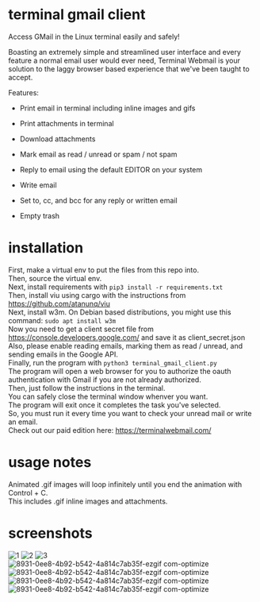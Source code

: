 # terminal gmail client

Access GMail in the Linux terminal easily and safely!

Boasting an extremely simple and streamlined user interface and every feature a normal email user would ever need, Terminal Webmail is your solution to the laggy browser based experience that we've been taught to accept.

Features:

- Print email in terminal including inline images and gifs

- Print attachments in terminal

- Download attachments

- Mark email as read / unread or spam / not spam

- Reply to email using the default EDITOR on your system

- Write email

- Set to, cc, and bcc for any reply or written email

- Empty trash

# installation
 First, make a virtual env to put the files from this repo into.\
 Then, source the virtual env.\
 Next, install requirements with ```pip3 install -r requirements.txt```\
 Then, install viu using cargo with the instructions from https://github.com/atanunq/viu \
 Next, install w3m. On Debian based distributions, you might use this command: ```sudo apt install w3m```\
 Now you need to get a client secret file from https://console.developers.google.com/ and save it as client_secret.json\
 Also, please enable reading emails, marking them as read / unread, and sending emails in the Google API.\
 Finally, run the program with ```python3 terminal_gmail_client.py```\
 The program will open a web browser for you to authorize the oauth authentication with Gmail if you are not already authorized.\
 Then, just follow the instructions in the terminal.\
 You can safely close the terminal window whenver you want.\
 The program will exit once it completes the task you've selected.\
 So, you must run it every time you want to check your unread mail or write an email.\
 Check out our paid edition here: https://terminalwebmail.com/
 
 # usage notes
  Animated .gif images will loop infinitely until you end the animation with Control + C.\
  This includes .gif inline images and attachments.
  
 # screenshots
![1](https://github.com/user-attachments/assets/198d4bbd-8c6d-4925-acae-87d7b7e64df8)
![2](https://github.com/user-attachments/assets/08401dff-6355-48b4-b97e-6bfdbe9bc2c7)
![3](https://github.com/user-attachments/assets/5196d1e1-3160-4b1e-8de7-2df3aa40b230)\
![8931-0ee8-4b92-b542-4a814c7ab35f-ezgif com-optimize](https://github.com/user-attachments/assets/e8ae1f2d-b58e-46ba-9fc7-b8a70e78cdb4)
![8931-0ee8-4b92-b542-4a814c7ab35f-ezgif com-optimize](https://github.com/user-attachments/assets/e8ae1f2d-b58e-46ba-9fc7-b8a70e78cdb4)\
![8931-0ee8-4b92-b542-4a814c7ab35f-ezgif com-optimize](https://github.com/user-attachments/assets/e8ae1f2d-b58e-46ba-9fc7-b8a70e78cdb4)
![8931-0ee8-4b92-b542-4a814c7ab35f-ezgif com-optimize](https://github.com/user-attachments/assets/e8ae1f2d-b58e-46ba-9fc7-b8a70e78cdb4)
